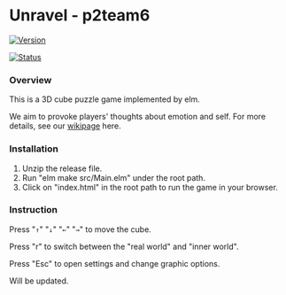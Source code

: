 # Unravel - p2team6

[![Version](https://img.shields.io/badge/unravel-1.0.0-success.svg)](http://focs.ji.sjtu.edu.cn:2143/projects/team-06/repository)

[![Status](https://img.shields.io/badge/status-rc1-orange.svg)](http://focs.ji.sjtu.edu.cn:2143/projects/team-06/repository)

### Overview

This is a 3D cube puzzle game implemented by elm.

We aim to provoke players' thoughts about emotion and self. For more details, see our [wikipage]( http://focs.ji.sjtu.edu.cn:2143/projects/team-06/wiki ) here.

### Installation

1. Unzip the release file.
2. Run "elm make src/Main.elm" under the root path. 
3. Click on "index.html" in the root path to run the game in your browser.

### Instruction

Press "`↑`" "`↓`" "`←`" "`→`" to move the cube.

Press "r" to switch between the "real world" and "inner world".

Press "Esc" to open settings and change graphic options.

Will be updated.

